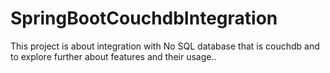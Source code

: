 # SpringBootCouchdbIntegration
This project is about integration with No SQL database that is couchdb and to explore further about features and their usage..
